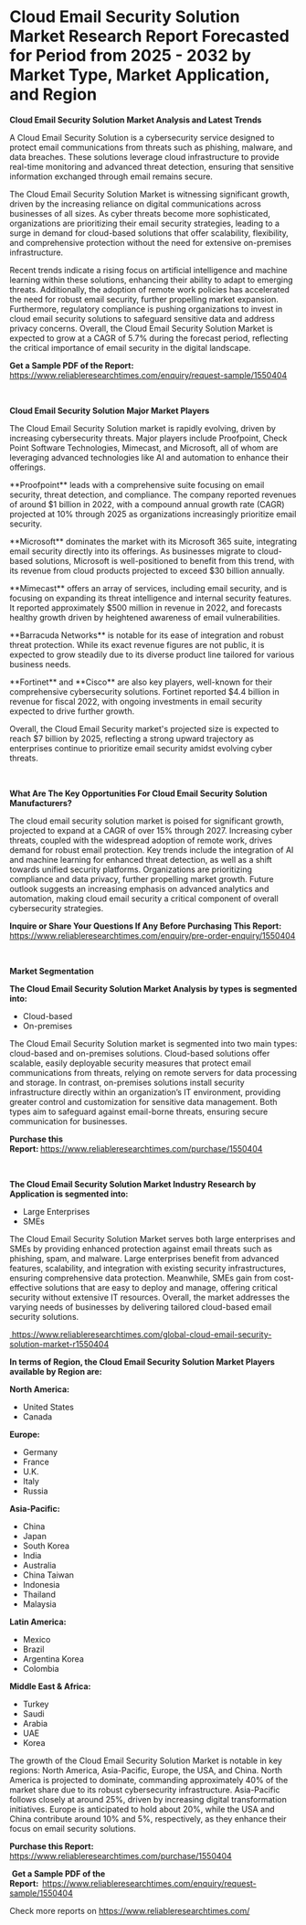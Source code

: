 <p><h1>Cloud Email Security Solution Market Research Report Forecasted for Period from 2025 -  2032 by Market Type, Market Application, and Region</h1></p><p><strong>Cloud Email Security Solution Market Analysis and Latest Trends</strong></p>
<p><p>A Cloud Email Security Solution is a cybersecurity service designed to protect email communications from threats such as phishing, malware, and data breaches. These solutions leverage cloud infrastructure to provide real-time monitoring and advanced threat detection, ensuring that sensitive information exchanged through email remains secure. </p><p>The Cloud Email Security Solution Market is witnessing significant growth, driven by the increasing reliance on digital communications across businesses of all sizes. As cyber threats become more sophisticated, organizations are prioritizing their email security strategies, leading to a surge in demand for cloud-based solutions that offer scalability, flexibility, and comprehensive protection without the need for extensive on-premises infrastructure.</p><p>Recent trends indicate a rising focus on artificial intelligence and machine learning within these solutions, enhancing their ability to adapt to emerging threats. Additionally, the adoption of remote work policies has accelerated the need for robust email security, further propelling market expansion. Furthermore, regulatory compliance is pushing organizations to invest in cloud email security solutions to safeguard sensitive data and address privacy concerns. Overall, the Cloud Email Security Solution Market is expected to grow at a CAGR of 5.7% during the forecast period, reflecting the critical importance of email security in the digital landscape.</p></p>
<p><strong>Get a Sample PDF of the Report:&nbsp;</strong> <a href="https://www.reliableresearchtimes.com/enquiry/request-sample/1550404?utm_campaign=3190&utm_medium=2&utm_source=Github&utm_content=ia&utm_term=09032025&utm_id=cloud-email-security-solution">https://www.reliableresearchtimes.com/enquiry/request-sample/1550404</a></p>
<p>&nbsp;</p>
<p><strong>Cloud Email Security Solution Major Market Players</strong></p>
<p><p>The Cloud Email Security Solution market is rapidly evolving, driven by increasing cybersecurity threats. Major players include Proofpoint, Check Point Software Technologies, Mimecast, and Microsoft, all of whom are leveraging advanced technologies like AI and automation to enhance their offerings.</p><p>**Proofpoint** leads with a comprehensive suite focusing on email security, threat detection, and compliance. The company reported revenues of around $1 billion in 2022, with a compound annual growth rate (CAGR) projected at 10% through 2025 as organizations increasingly prioritize email security.</p><p>**Microsoft** dominates the market with its Microsoft 365 suite, integrating email security directly into its offerings. As businesses migrate to cloud-based solutions, Microsoft is well-positioned to benefit from this trend, with its revenue from cloud products projected to exceed $30 billion annually.</p><p>**Mimecast** offers an array of services, including email security, and is focusing on expanding its threat intelligence and internal security features. It reported approximately $500 million in revenue in 2022, and forecasts healthy growth driven by heightened awareness of email vulnerabilities.</p><p>**Barracuda Networks** is notable for its ease of integration and robust threat protection. While its exact revenue figures are not public, it is expected to grow steadily due to its diverse product line tailored for various business needs.</p><p>**Fortinet** and **Cisco** are also key players, well-known for their comprehensive cybersecurity solutions. Fortinet reported $4.4 billion in revenue for fiscal 2022, with ongoing investments in email security expected to drive further growth.</p><p>Overall, the Cloud Email Security market's projected size is expected to reach $7 billion by 2025, reflecting a strong upward trajectory as enterprises continue to prioritize email security amidst evolving cyber threats.</p></p>
<p>&nbsp;</p>
<p><strong>What Are The Key Opportunities For Cloud Email Security Solution Manufacturers?</strong></p>
<p><p>The cloud email security solution market is poised for significant growth, projected to expand at a CAGR of over 15% through 2027. Increasing cyber threats, coupled with the widespread adoption of remote work, drives demand for robust email protection. Key trends include the integration of AI and machine learning for enhanced threat detection, as well as a shift towards unified security platforms. Organizations are prioritizing compliance and data privacy, further propelling market growth. Future outlook suggests an increasing emphasis on advanced analytics and automation, making cloud email security a critical component of overall cybersecurity strategies.</p></p>
<p><strong>Inquire or Share Your Questions If Any Before Purchasing This Report:</strong> <a href="https://www.reliableresearchtimes.com/enquiry/pre-order-enquiry/1550404?utm_campaign=3190&utm_medium=2&utm_source=Github&utm_content=ia&utm_term=09032025&utm_id=cloud-email-security-solution">https://www.reliableresearchtimes.com/enquiry/pre-order-enquiry/1550404</a></p>
<p>&nbsp;</p>
<p><strong>Market Segmentation</strong></p>
<p><strong>The Cloud Email Security Solution Market Analysis by types is segmented into:</strong></p>
<p><ul><li>Cloud-based</li><li>On-premises</li></ul></p>
<p><p>The Cloud Email Security Solution market is segmented into two main types: cloud-based and on-premises solutions. Cloud-based solutions offer scalable, easily deployable security measures that protect email communications from threats, relying on remote servers for data processing and storage. In contrast, on-premises solutions install security infrastructure directly within an organization’s IT environment, providing greater control and customization for sensitive data management. Both types aim to safeguard against email-borne threats, ensuring secure communication for businesses.</p></p>
<p><strong>Purchase this Report:&nbsp;</strong><a href="https://www.reliableresearchtimes.com/purchase/1550404?utm_campaign=3190&utm_medium=2&utm_source=Github&utm_content=ia&utm_term=09032025&utm_id=cloud-email-security-solution">https://www.reliableresearchtimes.com/purchase/1550404</a></p>
<p>&nbsp;</p>
<p><strong>The Cloud Email Security Solution Market Industry Research by Application is segmented into:</strong></p>
<p><ul><li>Large Enterprises</li><li>SMEs</li></ul></p>
<p><p>The Cloud Email Security Solution Market serves both large enterprises and SMEs by providing enhanced protection against email threats such as phishing, spam, and malware. Large enterprises benefit from advanced features, scalability, and integration with existing security infrastructures, ensuring comprehensive data protection. Meanwhile, SMEs gain from cost-effective solutions that are easy to deploy and manage, offering critical security without extensive IT resources. Overall, the market addresses the varying needs of businesses by delivering tailored cloud-based email security solutions.</p></p>
<p><a href="https://www.reliableresearchtimes.com/global-cloud-email-security-solution-market-r1550404?utm_campaign=3190&utm_medium=2&utm_source=Github&utm_content=ia&utm_term=09032025&utm_id=cloud-email-security-solution">&nbsp;https://www.reliableresearchtimes.com/global-cloud-email-security-solution-market-r1550404</a></p>
<p><strong>In terms of Region, the Cloud Email Security Solution Market Players available by Region are:</strong></p>
<p>
    <p> <strong> North America: </strong>
        <ul>
            <li>United States</li>
            <li>Canada</li>
        </ul>
        </p> 
    <p> <strong> Europe: </strong>
        <ul>
            <li>Germany</li>
            <li>France</li>
            <li>U.K.</li>
            <li>Italy</li>
            <li>Russia</li>
        </ul>
        </p> 
    <p> <strong> Asia-Pacific: </strong>
        <ul>
            <li>China</li>
            <li>Japan</li>
            <li>South Korea</li>
            <li>India</li>
            <li>Australia</li>
            <li>China Taiwan</li>
            <li>Indonesia</li>
            <li>Thailand</li>
            <li>Malaysia</li>
        </ul>
        </p> 
    <p> <strong> Latin America: </strong>
        <ul>
            <li>Mexico</li>
            <li>Brazil</li>
            <li>Argentina Korea</li>
            <li>Colombia</li>
        </ul>
        </p> 
    <p> <strong> Middle East & Africa: </strong>
        <ul>
            <li>Turkey</li>
            <li>Saudi</li>
            <li>Arabia</li>
            <li>UAE</li>
            <li>Korea</li>
        </ul>
    </p>
    </p>
<p><p>The growth of the Cloud Email Security Solution Market is notable in key regions: North America, Asia-Pacific, Europe, the USA, and China. North America is projected to dominate, commanding approximately 40% of the market share due to its robust cybersecurity infrastructure. Asia-Pacific follows closely at around 25%, driven by increasing digital transformation initiatives. Europe is anticipated to hold about 20%, while the USA and China contribute around 10% and 5%, respectively, as they enhance their focus on email security solutions.</p></p>
<p><strong>Purchase this Report: </strong><a href="https://www.reliableresearchtimes.com/purchase/1550404?utm_campaign=3190&utm_medium=2&utm_source=Github&utm_content=ia&utm_term=09032025&utm_id=cloud-email-security-solution">https://www.reliableresearchtimes.com/purchase/1550404</a></p>
<p>&nbsp;<strong>Get a Sample PDF of the Report:&nbsp;&nbsp;</strong><a href="https://www.reliableresearchtimes.com/enquiry/request-sample/1550404?utm_campaign=3190&utm_medium=2&utm_source=Github&utm_content=ia&utm_term=09032025&utm_id=cloud-email-security-solution">https://www.reliableresearchtimes.com/enquiry/request-sample/1550404</a></p>
<p><strong></strong></p>
<p>Check more reports on <a href="https://www.reliableresearchtimes.com/?utm_campaign=3190&utm_medium=2&utm_source=Github&utm_content=ia&utm_term=09032025&utm_id=cloud-email-security-solution">https://www.reliableresearchtimes.com/</a></p>